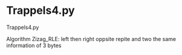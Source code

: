 # Trappels4.py
Trappels4.py

Algorithm Zizag_RLE:
left then right oppsite repite and two the same information of 3 bytes


